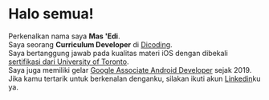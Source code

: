# Halo semua! 

Perkenalkan nama saya **Mas 'Edi**.  
Saya seorang **Curriculum Developer** di [Dicoding](https://www.dicoding.com/).  
Saya bertanggung jawab pada kualitas materi iOS dengan dibekali [sertifikasi dari University of Toronto](https://www.coursera.org/account/accomplishments/specialization/CLKJD8XBXJ3M).  
Saya juga memiliki gelar [Google Associate Android Developer](https://www.credential.net/h5deoi5h) sejak 2019.  
Jika kamu tertarik untuk berkenalan denganku, silakan ikuti akun [Linkedin](https://www.linkedin.com/in/mas-edi-49474219b/)ku ya.

